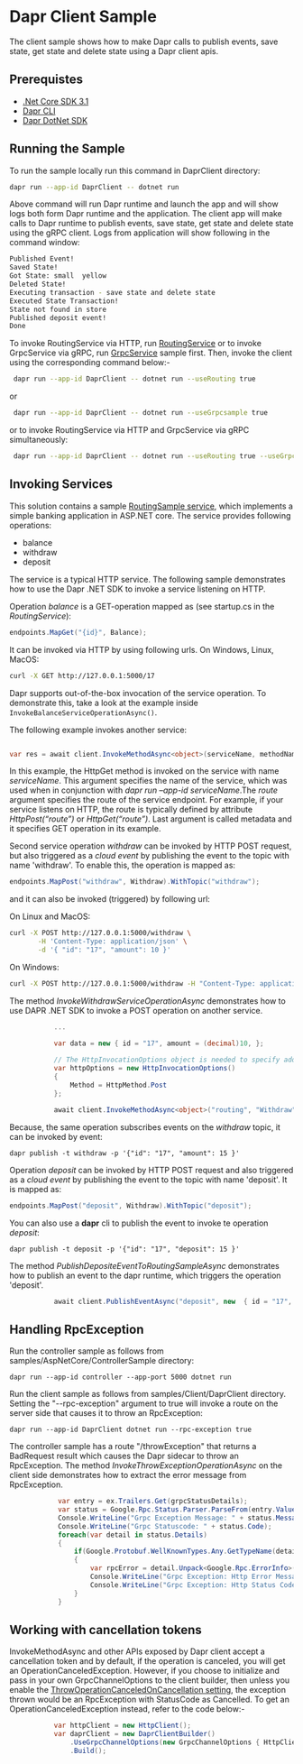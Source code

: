 # Dapr Client Sample
The client sample shows how to make Dapr calls to publish events, save state, get state and delete state using a Dapr client apis. 

## Prerequistes
* [.Net Core SDK 3.1](https://dotnet.microsoft.com/download)
* [Dapr CLI](https://github.com/dapr/cli)
* [Dapr DotNet SDK](https://github.com/dapr/dotnet-sdk)


 ## Running the Sample

 To run the sample locally run this command in DaprClient directory:
 ```sh
 dapr run --app-id DaprClient -- dotnet run
 ```

 Above command will run Dapr runtime and launch the app and will show logs both form Dapr runtime and the application. The client app will make calls to Dapr runtime to publish events, save state, get state and delete state using the gRPC client.
 Logs from application will show following in the command window:
```sh
Published Event!
Saved State!
Got State: small  yellow
Deleted State!
Executing transaction - save state and delete state
Executed State Transaction!
State not found in store
Published deposit event!
Done
 ```

To invoke RoutingService via HTTP, run [RoutingService](../../AspNetCore/RoutingSample) or to invoke GrpcService via gRPC, run [GrpcService](../../AspNetCore/GrpcServiceSample) sample first. Then, invoke the client using the corresponding command below:-

``` sh
 dapr run --app-id DaprClient -- dotnet run --useRouting true
```

or

``` sh
 dapr run --app-id DaprClient -- dotnet run --useGrpcsample true
```

or to invoke RoutingService via HTTP and GrpcService via gRPC simultaneously:

``` sh
 dapr run --app-id DaprClient -- dotnet run --useRouting true --useGrpcsample true
```

## Invoking Services
This solution contains a sample [RoutingSample service](../../AspNetCore/RoutingSample), which implements a simple banking application in ASP.NET core.
The service provides following operations:
- balance
- withdraw
- deposit

The service is a typical HTTP service. The following sample demonstrates how to use the Dapr .NET SDK to invoke a service listening on HTTP.

Operation *balance* is a GET-operation mapped as (see startup.cs in the *RoutingService*):
 ```c#
 endpoints.MapGet("{id}", Balance);
 ```

It can be invoked via HTTP by using following urls.
On Windows, Linux, MacOS:
 ```sh
curl -X GET http://127.0.0.1:5000/17
 ```

Dapr supports out-of-the-box invocation of the service operation.
To demonstrate this, take a look at the example inside `InvokeBalanceServiceOperationAsync()`.

The following example invokes another service:

```c#

var res = await client.InvokeMethodAsync<object>(serviceName, methodName);
```

In this example, the HttpGet method is invoked on the service with name *serviceName*. This argument specifies the name of the service, which was used when in conjunction with *dapr run –app-id serviceName*.The *route* argument specifies the route of the service endpoint.
For example, if your service listens on HTTP, the route is typically defined by attribute *HttpPost(“route”)* or *HttpGet(“route”)*. Last argument is called metadata and it specifies GET operation in its example.


Second service operation *withdraw* can be invoked by HTTP POST request, but also triggered as a *cloud event* by publishing the event to the topic with name 'withdraw'.
To enable this, the operation is mapped as:
 ```c#
endpoints.MapPost("withdraw", Withdraw).WithTopic("withdraw");
 ```
and it can also be invoked (triggered) by following url:

On Linux and MacOS:
 ```sh
curl -X POST http://127.0.0.1:5000/withdraw \
        -H 'Content-Type: application/json' \
        -d '{ "id": "17", "amount": 10 }'
 ```
On Windows:
 ```sh
curl -X POST http://127.0.0.1:5000/withdraw -H "Content-Type: application/json" -d "{ \"id\": \"17\", \"amount\": 1 }"
 ```


The method *InvokeWithdrawServiceOperationAsync* demonstrates how to use DAPR .NET SDK to invoke a POST operation on another service.

 ```c#        
            ...

            var data = new { id = "17", amount = (decimal)10, };
            
            // The HttpInvocationOptions object is needed to specify additional information such as the HTTP method and an optional query string, because the receiving service is listening on HTTP.  If it were listening on gRPC, it is not needed.
            var httpOptions = new HttpInvocationOptions()
            {
                Method = HttpMethod.Post
            };

            await client.InvokeMethodAsync<object>("routing", "Withdraw", data, httpOptions);
 ```

Because, the same operation subscribes events on the *withdraw* topic, it can be invoked by event:
``` 
dapr publish -t withdraw -p '{"id": "17", "amount": 15 }'
``` 

Operation *deposit* can be invoked by HTTP POST request and also triggered as a *cloud event* by publishing the event to the topic with name 'deposit'.
It is mapped as:
 ```c#
endpoints.MapPost("deposit", Withdraw).WithTopic("deposit");
 ```
You can also use a **dapr** cli to publish the event to invoke te operation *deposit*: 
``` 
dapr publish -t deposit -p '{"id": "17", "deposit": 15 }'
 ``` 

The method *PublishDepositeEventToRoutingSampleAsync* demonstrates how to publish an event to the dapr runtime, which triggers the operation 'deposit'.
 ```c#
            await client.PublishEventAsync("deposit", new  { id = "17", amount = (decimal)10, });          
 ```


## Handling RpcException

Run the controller sample as follows from samples/AspNetCore/ControllerSample directory:
```
dapr run --app-id controller --app-port 5000 dotnet run
```

Run the client sample as follows from samples/Client/DaprClient directory. Setting the "--rpc-exception" argument to true will invoke a route on the server side that causes it to throw an RpcException:
```
dapr run --app-id DaprClient dotnet run --rpc-exception true
```

The controller sample has a route "/throwException" that returns a BadRequest result which causes the Dapr sidecar to throw an RpcException. The method *InvokeThrowExceptionOperationAsync* on the client side demonstrates how to extract the error message from RpcException.
```c#
            var entry = ex.Trailers.Get(grpcStatusDetails);
            var status = Google.Rpc.Status.Parser.ParseFrom(entry.ValueBytes);
            Console.WriteLine("Grpc Exception Message: " + status.Message);
            Console.WriteLine("Grpc Statuscode: " + status.Code);
            foreach(var detail in status.Details)
            {
                if(Google.Protobuf.WellKnownTypes.Any.GetTypeName(detail.TypeUrl) == grpcErrorInfoDetail)
                {
                    var rpcError = detail.Unpack<Google.Rpc.ErrorInfo>();
                    Console.WriteLine("Grpc Exception: Http Error Message: " + rpcError.Metadata[daprErrorInfoHTTPErrorMetadata]);
                    Console.WriteLine("Grpc Exception: Http Status Code: " + rpcError.Metadata[daprErrorInfoHTTPCodeMetadata]);
                }
            }
 ```

 ## Working with cancellation tokens

 InvokeMethodAsync and other APIs exposed by Dapr client accept a cancellation token and by default, if the operation is canceled, you will get an OperationCanceledException. However, if you choose to initialize and pass in your own GrpcChannelOptions to the client builder, then unless you enable the [ThrowOperationCanceledOnCancellation setting](https://grpc.github.io/grpc/csharp-dotnet/api/Grpc.Net.Client.GrpcChannelOptions.html#Grpc_Net_Client_GrpcChannelOptions_ThrowOperationCanceledOnCancellation), the exception thrown would be an RpcException with StatusCode as Cancelled. To get an OperationCanceledException instead, refer to the code below:-
 ```c#
            var httpClient = new HttpClient();
            var daprClient = new DaprClientBuilder()
                .UseGrpcChannelOptions(new GrpcChannelOptions { HttpClient = httpClient, ThrowOperationCanceledOnCancellation = true })
                .Build();
```
